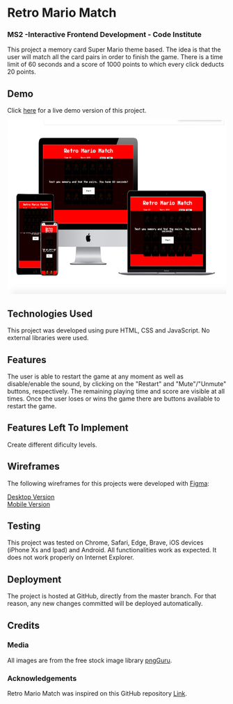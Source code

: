 # Retro Mario Match

### MS2 -Interactive Frontend Development - Code Institute

This project a memory card Super Mario theme based. The idea is that the user will match all the card pairs in order to finish the game. There is a time limit of 60 seconds and a score of 1000 points to which every click deducts 20 points. 

## Demo

Click <a href="https://mendesfsweden.github.io/MilestoneProject2/">here</a> for a live demo version of this project.

<img src="assets/images/demo.png" width="1000" height="400">

## Technologies Used

This project was developed using pure HTML, CSS and JavaScript. No external libraries were used. 
  
## Features

The user is able to restart the game at any moment as well as disable/enable the sound, by clicking on the "Restart" and "Mute"/"Unmute" buttons, respectively.
The remaining playing time and score are visible at all times. 
Once the user loses or wins the game there are buttons available to restart the game. 

## Features Left To Implement

Create different dificulty levels. 

## Wireframes
The following wireframes for this projects were developed with <a href="https://www.figma.com/">Figma</a>:

<a href="https://github.com/mendesfsweden/MilestoneProject2/blob/master/assets/mockups/Desktop.pdf">Desktop Version</a><br>
<a href="https://github.com/mendesfsweden/MilestoneProject2/blob/master/assets/mockups/Mobile.pdf">Mobile Version</a>

## Testing

This project was tested on Chrome, Safari, Edge, Brave, iOS devices (iPhone Xs and Ipad) and Android. All functionalities work as expected.
It does not work properly on Internet Explorer.

## Deployment
 
The project is hosted at GitHub, directly from the master branch. For that reason, any new changes committed will be deployed automatically.

## Credits

### Media

All images are from the free stock image library <a href="https://www.pngguru.com/" target="_blank">pngGuru</a>.

### Acknowledgements

Retro Mario Match was inspired on this GitHub repository <a href="https://github.com/portexe/Mix-Or-Match">Link</a>.
